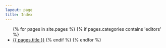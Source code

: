 ```yaml
---
layout: page
title: Index
---
```

<div class="two-cols">
    <ul>
        {% for pages in site.pages %}
            {% if pages.categories contains 'editors' %}
                <li><a href="{{ pages.url }}">{{ pages.title }}</a>
            {% endif %}
        {% endfor %}
    </ul>
</div>
